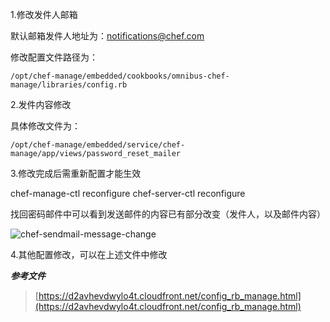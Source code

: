 <!--
author: os4uinfo
head: https://os4u.info/blog/img/sun.png
date: 2017-06-24
title: Chef使用之配置修改
tags: Chef
images: https://os4u.info/blog/img/sun.png
category: Chef
status: publish
summary: Chef Server配置修改，方便公司内部使用。
-->


1.修改发件人邮箱

默认邮箱发件人地址为：notifications@chef.com

修改配置文件路径为：

```
/opt/chef-manage/embedded/cookbooks/omnibus-chef-manage/libraries/config.rb
```

2.发件内容修改

具体修改文件为：

```
/opt/chef-manage/embedded/service/chef-manage/app/views/password_reset_mailer

```

3.修改完成后需重新配置才能生效

chef-manage-ctl reconfigure
chef-server-ctl reconfigure

找回密码邮件中可以看到发送邮件的内容已有部分改变（发件人，以及邮件内容）

![chef-sendmail-message-change](https://www.os4u.info/blog/chef/images/chef-sendmail-message-change.png)

4.其他配置修改，可以在上述文件中修改


***参考文件***
> [https://d2avhevdwylo4t.cloudfront.net/config_rb_manage.html](https://d2avhevdwylo4t.cloudfront.net/config_rb_manage.html)